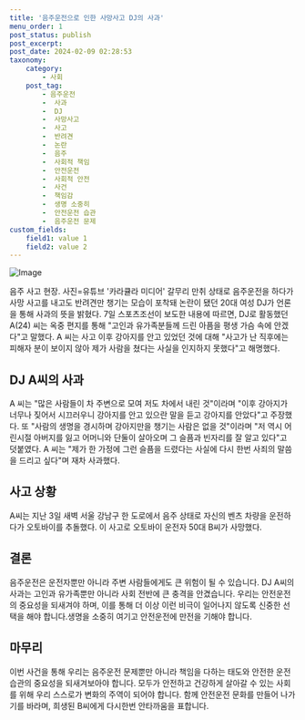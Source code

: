 ```yaml
---
title: '음주운전으로 인한 사망사고 DJ의 사과'
menu_order: 1
post_status: publish
post_excerpt: 
post_date: 2024-02-09 02:28:53
taxonomy:
    category:
        - 사회
    post_tag:
        - 음주운전
        -  사과
        -  DJ
        -  사망사고
        -  사고
        -  반려견
        -  논란
        -  음주
        -  사회적 책임
        -  안전운전
        -  사회적 안전
        -  사건
        -  책임감
        -  생명 소중히
        -  안전운전 습관
        -  음주운전 문제
custom_fields:
    field1: value 1
    field2: value 2
---
```


![Image](https://imgnews.pstatic.net/image/656/2024/02/07/0000079226_001_20240207213901582.jpg?type=w647)

음주 사고 현장. 사진=유튜브 '카라큘라 미디어' 갈무리 만취 상태로 음주운전을 하다가 사망 사고를 내고도 반려견만 챙기는 모습이 포착돼 논란이 됐던 20대 여성 DJ가 언론을 통해 사과의 뜻을 밝혔다. 7일 스포츠조선이 보도한 내용에 따르면, DJ로 활동했던 A(24) 씨는 옥중 편지를 통해 "고인과 유가족분들께 드린 아픔을 평생 가슴 속에 안겠다"고 말했다. A 씨는 사고 이후 강아지를 안고 있었던 것에 대해 "사고가 난 직후에는 피해자 분이 보이지 않아 제가 사람을 쳤다는 사실을 인지하지 못했다"고 해명했다.
## DJ A씨의 사과
A 씨는 "많은 사람들이 차 주변으로 모여 저도 차에서 내린 것"이라며 "이후 강아지가 너무나 짖어서 시끄러우니 강아지를 안고 있으란 말을 듣고 강아지를 안았다"고 주장했다. 또 "사람의 생명을 경시하며 강아지만을 챙기는 사람은 없을 것"이라며 "저 역시 어린시절 아버지를 잃고 어머니와 단둘이 살아오며 그 슬픔과 빈자리를 잘 알고 있다"고 덧붙였다. A 씨는 "제가 한 가정에 그런 슬픔을 드렸다는 사실에 다시 한번 사죄의 말씀을 드리고 싶다"며 재차 사과했다. 
## 사고 상황
A씨는 지난 3일 새벽 서울 강남구 한 도로에서 음주 상태로 자신의 벤츠 차량을 운전하다가 오토바이를 추돌했다. 이 사고로 오토바이 운전자 50대 B씨가 사망했다.
## 결론
음주운전은 운전자뿐만 아니라 주변 사람들에게도 큰 위험이 될 수 있습니다. DJ A씨의 사과는 고인과 유가족뿐만 아니라 사회 전반에 큰 충격을 안겼습니다. 우리는 안전운전의 중요성을 되새겨야 하며, 이를 통해 더 이상 이런 비극이 일어나지 않도록 신중한 선택을 해야 합니다.생명을 소중히 여기고 안전운전에 만전을 기해야 합니다.
## 마무리
이번 사건을 통해 우리는 음주운전 문제뿐만 아니라 책임을 다하는 태도와 안전한 운전 습관의 중요성을 되새겨보아야 합니다. 모두가 안전하고 건강하게 살아갈 수 있는 사회를 위해 우리 스스로가 변화의 주역이 되어야 합니다. 함께 안전운전 문화를 만들어 나가기를 바라며, 희생된 B씨에게 다시한번 안타까움을 표합니다.
